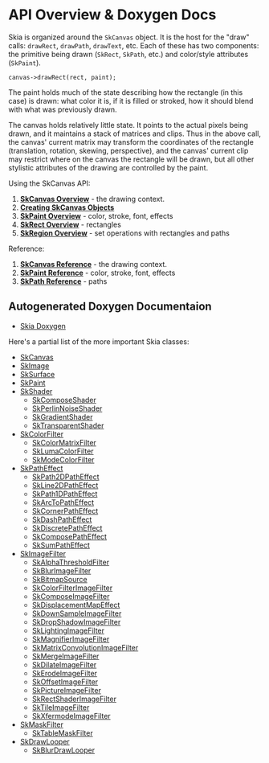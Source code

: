 API Overview & Doxygen Docs
===========================

Skia is organized around the `SkCanvas` object. It is the host for the
"draw" calls: `drawRect`, `drawPath`, `drawText`, etc. Each of these
has two components: the primitive being drawn (`SkRect`, `SkPath`, etc.)
and color/style attributes (`SkPaint`).

<!--?prettify lang=cc?-->

    canvas->drawRect(rect, paint);

The paint holds much of the state describing how the rectangle (in
this case) is drawn: what color it is, if it is filled or stroked, how
it should blend with what was previously drawn.

The canvas holds relatively little state. It points to the actual
pixels being drawn, and it maintains a stack of matrices and
clips. Thus in the above call, the canvas' current matrix may
transform the coordinates of the rectangle (translation, rotation,
skewing, perspective), and the canvas' current clip may restrict where
on the canvas the rectangle will be drawn, but all other stylistic
attributes of the drawing are controlled by the paint.

Using the SkCanvas API:

1.  **[SkCanvas Overview](/user/api/skcanvas_overview)** - the drawing context.
2.  **[Creating SkCanvas Objects](/user/api/creating_skcanvas)**
3.  **[SkPaint Overview](/user/api/skpaint_overview)** - color, stroke, font, effects
4.  **[SkRect Overview](/user/api/skrect_overview)** - rectangles
5.  **[SkRegion Overview](/user/api/skregion_overview)** - set operations with rectangles and paths

Reference:

1.  **[SkCanvas Reference](/user/api/SkCanvas_Reference)** - the drawing context.
2.  **[SkPaint Reference](/user/api/SkPaint_Reference)** - color, stroke, font, effects
3.  **[SkPath Reference](/user/api/SkPath_Reference)** - paths

Autogenerated Doxygen Documentaion
----------------------------------

*   [Skia Doxygen](http://skia-doc.commondatastorage.googleapis.com/doxygen/doxygen/html/index.html)

Here's a partial list of the more important Skia classes:

*   [SkCanvas](http://skia-doc.commondatastorage.googleapis.com/doxygen/doxygen/html/classSkCanvas.html)
*   [SkImage](http://skia-doc.commondatastorage.googleapis.com/doxygen/doxygen/html/classSkImage.html)
*   [SkSurface](http://skia-doc.commondatastorage.googleapis.com/doxygen/doxygen/html/classSkSurface.html)
*   [SkPaint](http://skia-doc.commondatastorage.googleapis.com/doxygen/doxygen/html/classSkPaint.html)
*   [SkShader](http://skia-doc.commondatastorage.googleapis.com/doxygen/doxygen/html/classSkShader.html)
    -   [SkComposeShader](http://skia-doc.commondatastorage.googleapis.com/doxygen/doxygen/html/classSkComposeShader.html)
    -   [SkPerlinNoiseShader](http://skia-doc.commondatastorage.googleapis.com/doxygen/doxygen/html/classSkPerlinNoiseShader.html)
    -   [SkGradientShader](http://skia-doc.commondatastorage.googleapis.com/doxygen/doxygen/html/classSkGradientShader.html)
    -   [SkTransparentShader](http://skia-doc.commondatastorage.googleapis.com/doxygen/doxygen/html/classSkTransparentShader.html)
*   [SkColorFilter](http://skia-doc.commondatastorage.googleapis.com/doxygen/doxygen/html/classSkColorFilter.html)
    -   [SkColorMatrixFilter](http://skia-doc.commondatastorage.googleapis.com/doxygen/doxygen/html/classSkColorMatrixFilter.html)
    -   [SkLumaColorFilter](http://skia-doc.commondatastorage.googleapis.com/doxygen/doxygen/html/classSkLumaColorFilter.html)
    -   [SkModeColorFilter](http://skia-doc.commondatastorage.googleapis.com/doxygen/doxygen/html/classSkModeColorFilter.html)
*   [SkPathEffect](http://skia-doc.commondatastorage.googleapis.com/doxygen/doxygen/html/classSkPathEffect.html)
    -   [SkPath2DPathEffect](http://skia-doc.commondatastorage.googleapis.com/doxygen/doxygen/html/classSkPath2DPathEffect.html)
    -   [SkLine2DPathEffect](http://skia-doc.commondatastorage.googleapis.com/doxygen/doxygen/html/classSkLine2DPathEffect.html)
    -   [SkPath1DPathEffect](http://skia-doc.commondatastorage.googleapis.com/doxygen/doxygen/html/classSkPath1DPathEffect.html)
    -   [SkArcToPathEffect](http://skia-doc.commondatastorage.googleapis.com/doxygen/doxygen/html/classSkArcToPathEffect.html)
    -   [SkCornerPathEffect](http://skia-doc.commondatastorage.googleapis.com/doxygen/doxygen/html/classSkCornerPathEffect.html)
    -   [SkDashPathEffect](http://skia-doc.commondatastorage.googleapis.com/doxygen/doxygen/html/classSkDashPathEffect.html)
    -   [SkDiscretePathEffect](http://skia-doc.commondatastorage.googleapis.com/doxygen/doxygen/html/classSkDiscretePathEffect.html)
    -   [SkComposePathEffect](http://skia-doc.commondatastorage.googleapis.com/doxygen/doxygen/html/classSkComposePathEffect.html)
    -   [SkSumPathEffect](http://skia-doc.commondatastorage.googleapis.com/doxygen/doxygen/html/classSkSumPathEffect.html)
*   [SkImageFilter](http://skia-doc.commondatastorage.googleapis.com/doxygen/doxygen/html/classSkImageFilter.html)
    -   [SkAlphaThresholdFilter](http://skia-doc.commondatastorage.googleapis.com/doxygen/doxygen/html/classSkAlphaThresholdFilter.html)
    -   [SkBlurImageFilter](http://skia-doc.commondatastorage.googleapis.com/doxygen/doxygen/html/classSkBlurImageFilter.html)
    -   [SkBitmapSource](http://skia-doc.commondatastorage.googleapis.com/doxygen/doxygen/html/classSkBitmapSource.html)
    -   [SkColorFilterImageFilter](http://skia-doc.commondatastorage.googleapis.com/doxygen/doxygen/html/classSkColorFilterImageFilter.html)
    -   [SkComposeImageFilter](http://skia-doc.commondatastorage.googleapis.com/doxygen/doxygen/html/classSkComposeImageFilter.html)
    -   [SkDisplacementMapEffect](http://skia-doc.commondatastorage.googleapis.com/doxygen/doxygen/html/classSkDisplacementMapEffect.html)
    -   [SkDownSampleImageFilter](http://skia-doc.commondatastorage.googleapis.com/doxygen/doxygen/html/classSkDownSampleImageFilter.html)
    -   [SkDropShadowImageFilter](http://skia-doc.commondatastorage.googleapis.com/doxygen/doxygen/html/classSkDropShadowImageFilter.html)
    -   [SkLightingImageFilter](http://skia-doc.commondatastorage.googleapis.com/doxygen/doxygen/html/classSkLightingImageFilter.html)
    -   [SkMagnifierImageFilter](http://skia-doc.commondatastorage.googleapis.com/doxygen/doxygen/html/classSkMagnifierImageFilter.html)
    -   [SkMatrixConvolutionImageFilter](http://skia-doc.commondatastorage.googleapis.com/doxygen/doxygen/html/classSkMatrixConvolutionImageFilter.html)
    -   [SkMergeImageFilter](http://skia-doc.commondatastorage.googleapis.com/doxygen/doxygen/html/classSkMergeImageFilter.html)
    -   [SkDilateImageFilter](http://skia-doc.commondatastorage.googleapis.com/doxygen/doxygen/html/classSkDilateImageFilter.html)
    -   [SkErodeImageFilter](http://skia-doc.commondatastorage.googleapis.com/doxygen/doxygen/html/classSkErodeImageFilter.html)
    -   [SkOffsetImageFilter](http://skia-doc.commondatastorage.googleapis.com/doxygen/doxygen/html/classSkOffsetImageFilter.html)
    -   [SkPictureImageFilter](http://skia-doc.commondatastorage.googleapis.com/doxygen/doxygen/html/classSkPictureImageFilter.html)
    -   [SkRectShaderImageFilter](http://skia-doc.commondatastorage.googleapis.com/doxygen/doxygen/html/classSkRectShaderImageFilter.html)
    -   [SkTileImageFilter](http://skia-doc.commondatastorage.googleapis.com/doxygen/doxygen/html/classSkTileImageFilter.html)
    -   [SkXfermodeImageFilter](http://skia-doc.commondatastorage.googleapis.com/doxygen/doxygen/html/classSkXfermodeImageFilter.html)
*   [SkMaskFilter](http://skia-doc.commondatastorage.googleapis.com/doxygen/doxygen/html/classSkMaskFilter.html)
    -   [SkTableMaskFilter](http://skia-doc.commondatastorage.googleapis.com/doxygen/doxygen/html/classSkTableMaskFilter.html)
*   [SkDrawLooper](http://skia-doc.commondatastorage.googleapis.com/doxygen/doxygen/html/classSkDrawLooper.html)
    -   [SkBlurDrawLooper](http://skia-doc.commondatastorage.googleapis.com/doxygen/doxygen/html/classSkBlurDrawLooper.html)
